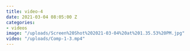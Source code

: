 ```yaml
---
title: video-4
date: 2021-03-04 08:05:00 Z
categories:
- videos
image: "/uploads/Screen%20Shot%202021-03-04%20at%201.35.53%20PM.jpg"
video: "/uploads/Comp-1-3.mp4"
---
```


